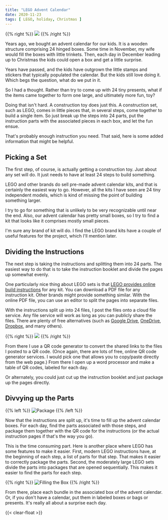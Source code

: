 ```yaml
---
title: "LEGO Advent Calendar"
date: 2020-11-23
tags: [ LEGO, holiday, Christmas ]
---
```


{{% right %}}
![](calendar.jpg)
{{% /right %}}

Years ago, we bought an advent calendar for our kids. It is a wooden
structure comprising 24 hinged boxes. Some time in November, my wife would
fill the boxes with little trinkets. Then, each day in December leading up
to Christmas the kids could open a box and get a little surprise.

Years have passed, and the kids have outgrown the little stamps and
stickers that typically populated the calendar. But the kids still love
doing it. Which begs the question, what do we put in it.

So I had a thought. Rather than try to come up with 24 tiny presents, what
if the items came together to form one large, and ultimately more fun, toy?

Doing that isn't hard. A construction toy does just this. A construction
set, such as LEGO, comes in little pieces that, in several steps, come
together to build a single item. So just break up the steps into 24 parts,
put the instruction parts with the associated pieces in each box, and let
the fun ensue.

That's probably enough instruction you need. That said, here is some added
information that might be helpful.

## Picking a Set

The first step, of course, is actually getting a construction toy. Just
about any set will do. It just needs to have at least 24 steps to build
something.

LEGO and other brands do sell pre-made advent calendar kits, and that is
certainly the easiest way to go. However, all the kits I have seen are 24
tiny independent models, which is kind of missing the point of building
something larger.

I try to go for something that is unlikely to be very recognizable until
near the end. Also, our advent calendar has pretty small boxes, so I try to
find a kit that looks like it comprises mostly small pieces.

I'm sure any brand of kit will do. I find the LEGO brand kits have a couple
of useful features for the project, which I'll mention later.

## Dividing the Instructions

The next step is taking the instructions and splitting them into 24 parts.
The easiest way to do that is to take the instruction booklet and divide
the pages up somewhat evenly.

One particularly nice thing about LEGO sets is that [LEGO provides online
build instructions] for any kit. You can download a PDF file for any
instruction kit. Other brands might provide something similar. With the
online PDF file, you can use an editor to split the pages into separate
files.

With the instructions split up into 24 files, I post the files onto a cloud
file service. Any file service will work as long as you can publicly share
the files. There are plenty of free alternatives (such as [Google Drive],
[OneDrive], [Dropbox], and many others).

{{% right %}}
![](qr-codes.jpg)
{{% /right %}}

From there I use a QR code generator to convert the shared links to the
files I posted to a QR code. (Once again, there are lots of free, online QR
code generator services. I would pick one that allows you to copy/paste
directly from the web page.) From there I open up a word processor and make
a table of QR codes, labeled for each day.

Or alternately, you could just cut up the instruction booklet and just
package up the pages directly.

## Divvying up the Parts

{{% left %}}
![Package](package.jpg)
{{% /left %}}

Now that the instructions are split up, it's time to fill up the advent
calendar boxes. For each day, find the parts associated with those steps,
and package them together with the QR code for the instructions (or the
actual instruction pages if that's the way you go).

This is the time consuming part. Here is another place where LEGO has some
features to make it easier. First, modern LEGO instructions have, at the
beginning of each step, a list of parts for that step. That makes it easier
to correctly package the parts. Second, the moderately large LEGO sets
divide the parts into packages that are opened sequentially. This makes it
easier to find the parts for each step.

{{% right %}}
![Filling the Box](fill-box.jpg)
{{% /right %}}

From there, place each bundle in the associated box of the advent calendar.
Or, if you don't have a calendar, put them in labeled boxes or bags or
presents. It's really all about a surprise each day.

{{< clear-float >}}


[LEGO provides online build instructions]: https://www.lego.com/en-us/service/buildinginstructions/
[Google Drive]: http://drive.google.com/
[OneDrive]: https://onedrive.live.com/
[Dropbox]: https://www.dropbox.com/

